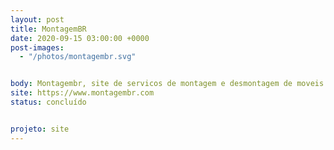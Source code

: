 ```yaml
---
layout: post
title: MontagemBR
date: 2020-09-15 03:00:00 +0000
post-images:
  - "/photos/montagembr.svg"


body: Montagembr, site de servicos de montagem e desmontagem de moveis no Rio de Janeiro.
site: https://www.montagembr.com
status: concluído


projeto: site
---
```

